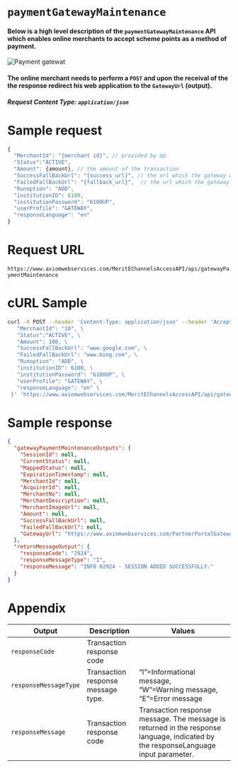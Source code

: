 
# `paymentGatewayMaintenance`

#### Below is a high level description of the `paymentGatewayMaintenance` API which enables online merchants to accept scheme points as a method of payment. 

![Payment gatewat](https://www.meritcrm.com//MeritWeb////CachedImages//_42ecd_3669b.png "Payment gateway")

#### The online merchant needs to perform a `POST` and upon the receival of the the response redirect his web application to the `GatewayUrl` (output).

##### Request Content Type: `application/json`

# Sample request
```javascript
{
  "MerchantId": "{merchant id}", // provided by Up
  "Status":"ACTIVE",
  "Amount": {amount}, // the amount of the transaction
  "SuccessFallBackUrl": "{success_url}", // the url which the gateway will direct if the transaction is completed
  "FailedFallBackUrl": "{fallback_url}",  // the url which the gateway will direct if the transaction fails
  "Runoption": "ADD",
  "institutionID": 6100,
  "institutionPassword": "6100UP",
  "userProfile": "GATEWAY",
  "responseLanguage": "en"
}
```
# Request URL
```https://www.axiomwebservices.com/MeritEChannelsAccessAPI/api/gatewayPaymentMaintenance```

# cURL Sample
```bash
curl -X POST --header 'Content-Type: application/json' --header 'Accept: application/json' -d '{ \ 
   "MerchantId": "10", \ 
   "Status":"ACTIVE", \ 
   "Amount": 100, \ 
   "SuccessFallBackUrl": "www.google.com", \ 
   "FailedFallBackUrl": "www.bing.com", \ 
   "Runoption": "ADD", \ 
   "institutionID": 6100, \ 
   "institutionPassword": "6100UP", \ 
   "userProfile": "GATEWAY", \ 
   "responseLanguage": "en" \ 
 }' 'https://www.axiomwebservices.com/MeritEChannelsAccessAPI/api/gatewayPaymentMaintenance'
```

# Sample response
```json
{
  "gatewayPaymentMaintenanceOutputs": {
    "SessionId": null,
    "CurrentStatus": null,
    "MappedStatus": null,
    "ExpirationTimestamp": null,
    "MerchantId": null,
    "AcquirerId": null,
    "MerchantNo": null,
    "MerchantDescription": null,
    "MerchantImageUrl": null,
    "Amount": null,
    "SuccessFallBackUrl": null,
    "FailedFallBackUrl": null,
    "GatewayUrl": "https://www.axiomwebservices.com/PartnerPortalGateway/IdentifyCustomer.aspx?m3rt=vfoOAdbVdidkwFY7Esjiy682HUR0Op3NY8JOHSjIcH371y1UVMbXrL0jDAPNhEW44eUAceYOiWTzRkHfWWVBVcft2W5rwOXBHzYcGL5WAhS0L5j5QJaqxPAZA1GmQ/oYXojo7TUr5AL4EXaFfdm9ZlR71DaFDXg0NCHTOXcE9UfcInQLbCYZIcqHED3OWY/S9CvM8JBYGRrBD88Lrjcngw=="
  },
  "returnMessageOutput": {
    "responseCode": "2924",
    "responseMessageType": "I",
    "responseMessage": "INFO 02924 - SESSION ADDED SUCCESSFULLY."
  }
}
```

# Appendix
 
|Output| Description|Values|
|--|--|--|
|`responseCode` | Transaction response code |
|`responseMessageType` | Transaction response message type. |“I”=Informational message, <br>“W”=Warning message, <br>“E”=Error message
|`responseMessage` | Transaction response code | Transaction response message.  The message is returned in the response language, indicated by the responseLanguage input parameter.


